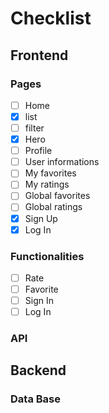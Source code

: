 # Checklist

## Frontend

### Pages
 - [ ] Home  
 - [x] list  
 - [ ] filter  
 - [x] Hero  
 - [ ] Profile  
 - [ ] User informations  
 - [ ] My favorites  
 - [ ] My ratings  
 - [ ] Global favorites  
 - [ ] Global ratings  
 - [x] Sign Up  
 - [x] Log In  

### Functionalities
 - [ ] Rate  
 - [ ] Favorite  
 - [ ] Sign In  
 - [ ] Log In  

### API

## Backend

### Data Base

